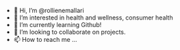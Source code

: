 - 👋 Hi, I’m @rollienemallari
- 👀 I’m interested in health and wellness, consumer health
- 🌱 I’m currently learning Github!
- 💞️ I’m looking to collaborate on projects.
- 📫 How to reach me ...

<!---
rollienemallari/rollienemallari is a ✨ special ✨ repository because its `README.md` (this file) appears on your GitHub profile.
You can click the Preview link to take a look at your changes.
--->
